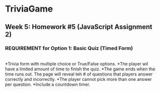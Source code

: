 # TriviaGame
<h2> Week 5: Homework #5 (JavaScript Assignment 2) </h2>

<h3><b>REQUIREMENT for Option 1: Basic Quiz (Timed Form)</b></h3>
<br>
*Trivia form with multiple choice or True/False options.
*The player wil have a limited amount of time to finish the quiz.
*The game ends when the time runs out.  The page will reveal teh # of questions that players answer correctly and incorrectly.
*The player cannot pick more than one answer per question.
*Include a countdown timer.
